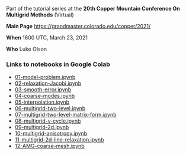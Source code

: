 Part of the tutorial series at the **20th Copper Mountain Conference On Multigrid Methods** (Virtual)

**Main Page** https://grandmaster.colorado.edu/copper/2021/

**When** 1600 UTC, March 23, 2021

**Who** Luke Olson

### Links to notebooks in Google Colab
- [01-model-problem.ipynb]( https://colab.research.google.com/github/lukeolson/copper-multigrid-tutorial/blob/master/multigrid/01-model-problem.ipynb)
- [02-relaxation-Jacobi.ipynb]( https://colab.research.google.com/github/lukeolson/copper-multigrid-tutorial/blob/master/multigrid/02-relaxation-Jacobi.ipynb)
- [03-smooth-error.ipynb]( https://colab.research.google.com/github/lukeolson/copper-multigrid-tutorial/blob/master/multigrid/03-smooth-error.ipynb)
- [04-coarse-modes.ipynb]( https://colab.research.google.com/github/lukeolson/copper-multigrid-tutorial/blob/master/multigrid/04-coarse-modes.ipynb)
- [05-interpolation.ipynb]( https://colab.research.google.com/github/lukeolson/copper-multigrid-tutorial/blob/master/multigrid/05-interpolation.ipynb)
- [06-multigrid-two-level.ipynb]( https://colab.research.google.com/github/lukeolson/copper-multigrid-tutorial/blob/master/multigrid/06-multigrid-two-level.ipynb)
- [07-multigrid-two-level-matrix-form.ipynb]( https://colab.research.google.com/github/lukeolson/copper-multigrid-tutorial/blob/master/multigrid/07-multigrid-two-level-matrix-form.ipynb)
- [08-multigrid-v-cycle.ipynb]( https://colab.research.google.com/github/lukeolson/copper-multigrid-tutorial/blob/master/multigrid/08-multigrid-v-cycle.ipynb)
- [09-multigrid-2d.ipynb]( https://colab.research.google.com/github/lukeolson/copper-multigrid-tutorial/blob/master/multigrid/09-multigrid-2d.ipynb)
- [10-multigrid-anisotropy.ipynb]( https://colab.research.google.com/github/lukeolson/copper-multigrid-tutorial/blob/master/multigrid/10-multigrid-anisotropy.ipynb)
- [11-multigrid-2d-line-relaxation.ipynb]( https://colab.research.google.com/github/lukeolson/copper-multigrid-tutorial/blob/master/multigrid/11-multigrid-2d-line-relaxation.ipynb)
- [12-AMG-coarse-mesh.ipynb]( https://colab.research.google.com/github/lukeolson/copper-multigrid-tutorial/blob/master/multigrid/12-AMG-coarse-mesh.ipynb)
